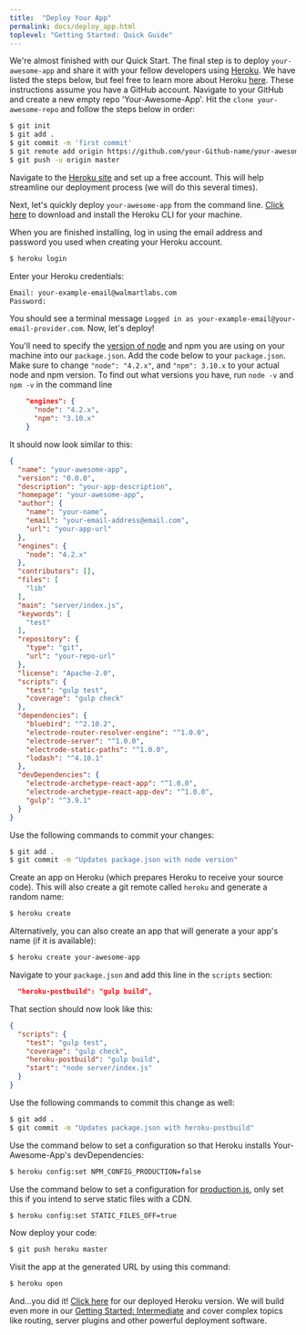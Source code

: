 ```yaml
---
title:  "Deploy Your App"
permalink: docs/deploy_app.html
toplevel: "Getting Started: Quick Guide"
---
```


We're almost finished with our Quick Start. The final step is to deploy `your-awesome-app` and share it with your fellow developers using [Heroku](https://devcenter.heroku.com/categories/deployment). We have listed the steps below, but feel free to learn more about Heroku [here](https://devcenter.heroku.com/articles/getting-started-with-nodejs#introduction). These instructions assume you have a GitHub account. Navigate to your GitHub and create a new empty repo 'Your-Awesome-App'. Hit the `clone your-awesome-repo` and follow the steps below in order:

```bash
$ git init
$ git add .
$ git commit -m 'first commit'
$ git remote add origin https://github.com/your-Github-name/your-awesome-app.git
$ git push -u origin master
```

Navigate to the [Heroku site](https://signup.heroku.com/dc) and set up a free account. This will help streamline our deployment process (we will do this several times).

Next, let's quickly deploy `your-awesome-app` from the command line. [Click here](https://devcenter.heroku.com/articles/getting-started-with-nodejs#set-up") to download and install the Heroku CLI for your machine.

When you are finished installing, log in using the email address and password you used when creating your Heroku account.

```bash
$ heroku login
```

Enter your Heroku credentials:

```bash
Email: your-example-email@walmartlabs.com
Password:
```

You should see a terminal message `Logged in as your-example-email@your-email-provider.com`. Now, let's deploy!

You'll need to specify the [version of node](https://devcenter.heroku.com/articles/node-best-practices) and npm you are using on your machine into our `package.json`. Add the code below to your `package.json`. Make sure to change `"node": "4.2.x"`, and `"npm": 3.10.x` to your actual node and npm version. To find out what versions you have, run `node -v` and `npm -v` in the command line

```json
    "engines": {
      "node": "4.2.x",
      "npm": "3.10.x"
    }
```

It should now look similar to this:

```json
{
  "name": "your-awesome-app",
  "version": "0.0.0",
  "description": "your-app-description",
  "homepage": "your-awesome-app",
  "author": {
    "name": "your-name",
    "email": "your-email-address@email.com",
    "url": "your-app-url"
  },
  "engines": {
    "node": "4.2.x"
  },
  "contributors": [],
  "files": [
    "lib"
  ],
  "main": "server/index.js",
  "keywords": [
    "test"
  ],
  "repository": {
    "type": "git",
    "url": "your-repo-url"
  },
  "license": "Apache-2.0",
  "scripts": {
    "test": "gulp test",
    "coverage": "gulp check"
  },
  "dependencies": {
    "bluebird": "^2.10.2",
    "electrode-router-resolver-engine": "^1.0.0",
    "electrode-server": "^1.0.0",
    "electrode-static-paths": "^1.0.0",
    "lodash": "^4.10.1"
  },
  "devDependencies": {
    "electrode-archetype-react-app": "^1.0.0",
    "electrode-archetype-react-app-dev": "^1.0.0",
    "gulp": "^3.9.1"
  }
}
```

Use the following commands to commit your changes:

```bash
$ git add .
$ git commit -m "Updates package.json with node version"
```

Create an app on Heroku (which prepares Heroku to receive your source code). This will also create a git remote called `heroku` and generate a random name:

```bash
$ heroku create
```

Alternatively, you can also create an app that will generate a your app's name (if it is available):

```bash
$ heroku create your-awesome-app
```

Navigate to your `package.json` and add this line in the `scripts` section:

```json
  "heroku-postbuild": "gulp build",
```

That section should now look like this:

```json
{
  "scripts": {
    "test": "gulp test",
    "coverage": "gulp check",
    "heroku-postbuild": "gulp build",
    "start": "node server/index.js"
  }
}
```

Use the following commands to commit this change as well:

```bash
$ git add .
$ git commit -m "Updates package.json with heroku-postbuild"
```

Use the command below to set a configuration so that Heroku installs Your-Awesome-App's devDependencies:

```bash
$ heroku config:set NPM_CONFIG_PRODUCTION=false
```

Use the command below to set a configuration for [production.js](https://github.com/electrode-io/generator-electrode/blob/master/generators/app/templates/config/production.js#L11), only set this if you intend to serve static files with a CDN.

```bash
$ heroku config:set STATIC_FILES_OFF=true
```

Now deploy your code:

```bash
$ git push heroku master
```

Visit the app at the generated URL by using this command:

```bash
$ heroku open
```

And...you did it! [Click here](https://first-electrode-example-app.herokuapp.com) for our deployed Heroku version. We will build even more in our [Getting Started: Intermediate](create_reusable_component.html) and cover complex topics like routing, server plugins and other powerful deployment software.
